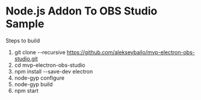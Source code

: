 Node.js Addon To OBS Studio Sample
=========================================

Steps to build

1. git clone --recursive https://github.com/alekseybailo/mvp-electron-obs-studio.git
2. cd mvp-electron-obs-studio
3. npm install --save-dev electron
4. node-gyp configure
5. node-gyp build
6. npm start